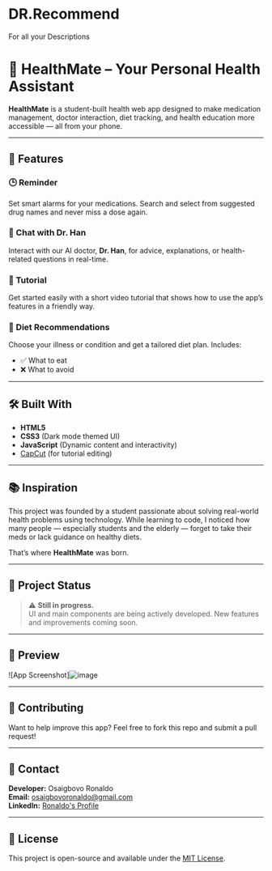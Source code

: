 # DR.Recommend
For all your Descriptions
# 💊 HealthMate – Your Personal Health Assistant

**HealthMate** is a student-built health web app designed to make medication management, doctor interaction, diet tracking, and health education more accessible — all from your phone.

---

## 🚀 Features

### 🕒 Reminder
Set smart alarms for your medications. Search and select from suggested drug names and never miss a dose again.

### 💬 Chat with Dr. Han
Interact with our AI doctor, **Dr. Han**, for advice, explanations, or health-related questions in real-time.

### 🎥 Tutorial
Get started easily with a short video tutorial that shows how to use the app’s features in a friendly way.

### 🥗 Diet Recommendations
Choose your illness or condition and get a tailored diet plan. Includes:
- ✅ What to eat
- ❌ What to avoid

---

## 🛠️ Built With

- **HTML5**
- **CSS3** (Dark mode themed UI)
- **JavaScript** (Dynamic content and interactivity)
- [CapCut](https://www.capcut.com/) (for tutorial editing)

---

## 📚 Inspiration

This project was founded by a student passionate about solving real-world health problems using technology. While learning to code, I noticed how many people — especially students and the elderly — forget to take their meds or lack guidance on healthy diets.

That’s where **HealthMate** was born.

---

## 🧪 Project Status

> ⚠️ **Still in progress.**  
UI and main components are being actively developed. New features and improvements coming soon.

---

## 📸 Preview

![App Screenshot]![image](https://github.com/user-attachments/assets/2afa62ef-e000-49a0-86dc-20bf18014a98)

---

## 🤝 Contributing

Want to help improve this app? Feel free to fork this repo and submit a pull request!

---

## 📧 Contact

**Developer:** Osaigbovo Ronaldo  
**Email:** osaigbovoronaldo@gmail.com  
**LinkedIn:** [Ronaldo's Profile](https://linkedin.com)

---

## 📄 License

This project is open-source and available under the [MIT License](LICENSE).
